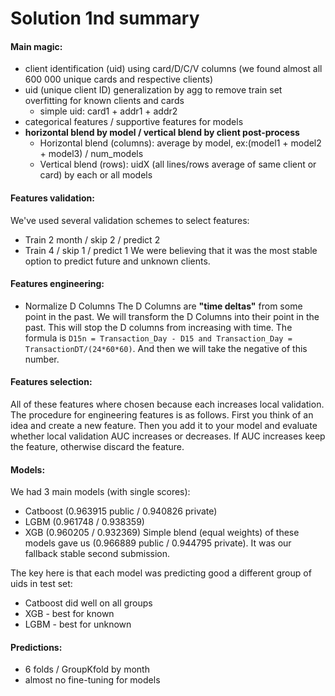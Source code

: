 # Solution 1nd summary

#### Main magic:

* client identification (uid) using card/D/C/V columns (we found almost all 600 000 unique cards and respective clients)
* uid (unique client ID) generalization by agg to remove train set overfitting for known clients and cards
    * simple uid: card1 + addr1 + addr2
* categorical features / supportive features for models
* **horizontal blend by model / vertical blend by client post-process**
    * Horizontal blend (columns): average by model, ex:(model1 + model2 + model3) / num_models
    * Vertical blend (rows): uidX (all lines/rows average of same client or card) by each or all models

#### Features validation:

We've used several validation schemes to select features:

* Train 2 month / skip 2 / predict 2
* Train 4 / skip 1 / predict 1
We were believing that it was the most stable option to predict future and unknown clients.

#### Features engineering:
* Normalize D Columns
The D Columns are **"time deltas"** from some point in the past. We will transform the D Columns into their point in the past. This will stop the D columns from increasing with time. The formula is `D15n = Transaction_Day - D15 and Transaction_Day = TransactionDT/(24*60*60)`. And then we will take the negative of this number.
    
#### Features selection:

All of these features where chosen because each increases local validation. The procedure for engineering features is as follows. First you think of an idea and create a new feature. Then you add it to your model and evaluate whether local validation AUC increases or decreases. If AUC increases keep the feature, otherwise discard the feature.

####  Models:
We had 3 main models (with single scores):

* Catboost (0.963915 public / 0.940826 private)
* LGBM (0.961748 / 0.938359)
* XGB (0.960205 / 0.932369)
Simple blend (equal weights) of these models gave us (0.966889 public / 0.944795 private). It was our fallback stable second submission.

The key here is that each model was predicting good a different group of uids in test set:

* Catboost did well on all groups
* XGB - best for known
* LGBM - best for unknown

#### Predictions:

* 6 folds / GroupKfold by month
* almost no fine-tuning for models
